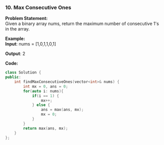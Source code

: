 ### 10. Max Consecutive Ones

**Problem Statement:** <br/>
Given a binary array nums, return the maximum number of consecutive 1's in the array.

**Example:** <br/>
**Input**: nums = [1,0,1,1,0,1]

**Output**: 2


**Code:** <br/>
```cpp
class Solution {
public:
    int findMaxConsecutiveOnes(vector<int>& nums) {
        int mx = 0, ans = 0;
        for(auto i: nums){
            if(i == 1) {
                mx++;
            } else {
                ans = max(ans, mx);
                mx = 0;
            }
        }
        return max(ans, mx);
    }
};
```